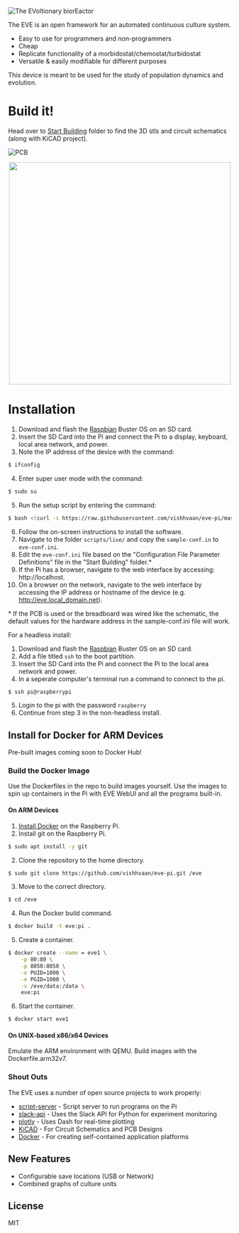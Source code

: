 ![The EVoltionary biorEactor](https://github.com/vishhvaan/eve-pi/raw/master/eve.png)


The EVE is an open framework for an automated continuous culture system.

  - Easy to use for programmers and non-programmers
  - Cheap
  - Replicate functionality of a morbidostat/chemostat/turbidostat
  - Versatile & easily modifiable for different purposes

This device is meant to be used for the study of population dynamics and evolution.

# Build it!
Head over to [Start Building] folder to find the 3D stls and circuit schematics (along with KiCAD project). 

![PCB](https://raw.githubusercontent.com/vishhvaan/eve-pi/master/Start%20Building/pcb_sche.png)

<p align="center">
  <img src="https://raw.githubusercontent.com/vishhvaan/eve-pi/master/Start%20Building/eve_cu.png" height ="500">
</p>


# Installation

1. Download and flash the [Raspbian] Buster OS on an SD card.
2. Insert the SD Card into the Pi and connect the Pi to a display, keyboard, local area network, and power.
3. Note the IP address of the device with the command:
```sh
$ ifconfig
```
4. Enter super user mode with the command:
```sh
$ sudo su
```  
5. Run the setup script by entering the command: 
```sh
$ bash <(curl -s https://raw.githubusercontent.com/vishhvaan/eve-pi/master/st_eve.sh)
```
6. Follow the on-screen instructions to install the software.
7. Navigate to the folder `scripts/live/` and copy the `sample-conf.in` to `eve-conf.ini`.
8. Edit the `eve-conf.ini` file based on the "Configuration File Parameter Definitions" file in the "Start Building" folder.\*
9. If the Pi has a browser, navigate to the web interface by accessing: http://localhost.
10. On a browser on the network, navigate to the web interface by accessing the IP address or hostname of the device (e.g. http://eve.local_domain.net).

\* If the PCB is used or the breadboard was wired like the schematic, the default values for the hardware address in the sample-conf.ini file will work.

For a headless install:

1. Download and flash the [Raspbian] Buster OS on an SD card.
2. Add a file titled `ssh` to the boot partition.
3. Insert the SD Card into the Pi and connect the Pi to the local area network and power.
4. In a seperate computer's terminal run a command to connect to the pi.
```sh
$ ssh pi@raspberrypi
```  
5. Login to the pi with the password `raspberry`
6. Continue from step 3 in the non-headless install.

## Install for Docker for ARM Devices
 
Pre-built images coming soon to Docker Hub!

### Build the Docker Image

Use the Dockerfiles in the repo to build images yourself. Use the images to spin up containers in the Pi with EVE WebUI and all the programs built-in.

#### On ARM Devices

1. [Install Docker] on the Raspberry Pi.
2. Install git on the Raspberry Pi.
```sh
$ sudo apt install -y git
```  
2. Clone the repository to the home directory.
```sh
$ sudo git clone https://github.com/vishhvaan/eve-pi.git /eve
```  
3. Move to the correct directory.
```sh
$ cd /eve
``` 
4. Run the Docker build command.
```sh
$ docker build -t eve:pi .
```  
5. Create a container.
```sh
$ docker create --name = eve1 \
    -p 80:80 \
    -p 8050:8050 \
    -e PUID=1000 \
    -e PGID=1000 \
    -v /eve/data:/data \
    eve:pi
```  
6. Start the container.
```sh
$ docker start eve1
```  

#### On UNIX-based x86/x64 Devices
Emulate the ARM environment with QEMU. Build images with the Dockerfile.arm32v7.

### Shout Outs
The EVE uses a number of open source projects to work properly:

  - [script-server] -  Script server to run programs on the Pi
  - [slack-api] - Uses the Slack API for Python for experiment monitoring
  - [plotly] - Uses Dash for real-time plotting
  - [KiCAD] - For Circuit Schematics and PCB Designs
  - [Docker] - For creating self-contained application platforms


## New Features
 
  - Configurable save locations (USB or Network)
  - Combined graphs of culture units

<!--![GitHub All Releases](https://img.shields.io/github/downloads/vishhvaan/eve-pi/total)-->

License
----

MIT



   [script-server]: <https://github.com/bugy/script-server>
   [slack-api]: <https://github.com/slackapi/python-slackclient>
   [Start Building]: <https://github.com/vishhvaan/eve-pi/tree/master/Start%20Building>
   [plotly]: <https://plot.ly/dash/>
   [KiCad]: <http://www.kicad-pcb.org/>
   [Install Docker]: <https://github.com/docker/docker-install>
   [Raspbian]: <https://www.raspberrypi.org/downloads/raspbian/>
   [Docker]: <https://github.com/docker/docker-ce>

